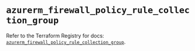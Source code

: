 # `azurerm_firewall_policy_rule_collection_group`

Refer to the Terraform Registry for docs: [`azurerm_firewall_policy_rule_collection_group`](https://registry.terraform.io/providers/hashicorp/azurerm/4.13.0/docs/resources/firewall_policy_rule_collection_group).
